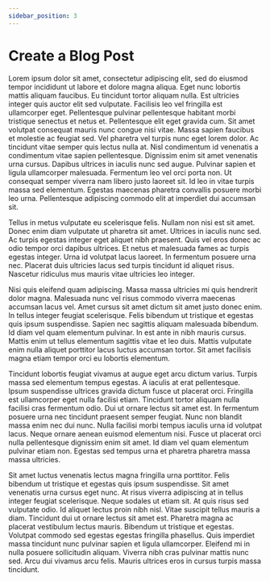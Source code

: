 ```yaml
---
sidebar_position: 3
---
```


# Create a Blog Post

Lorem ipsum dolor sit amet, consectetur adipiscing elit, sed do eiusmod tempor incididunt ut labore et dolore magna aliqua. Eget nunc lobortis mattis aliquam faucibus. Eu tincidunt tortor aliquam nulla. Est ultricies integer quis auctor elit sed vulputate. Facilisis leo vel fringilla est ullamcorper eget. Pellentesque pulvinar pellentesque habitant morbi tristique senectus et netus et. Pellentesque elit eget gravida cum. Sit amet volutpat consequat mauris nunc congue nisi vitae. Massa sapien faucibus et molestie ac feugiat sed. Vel pharetra vel turpis nunc eget lorem dolor. Ac tincidunt vitae semper quis lectus nulla at. Nisl condimentum id venenatis a condimentum vitae sapien pellentesque. Dignissim enim sit amet venenatis urna cursus. Dapibus ultrices in iaculis nunc sed augue. Pulvinar sapien et ligula ullamcorper malesuada. Fermentum leo vel orci porta non. Ut consequat semper viverra nam libero justo laoreet sit. Id leo in vitae turpis massa sed elementum. Egestas maecenas pharetra convallis posuere morbi leo urna. Pellentesque adipiscing commodo elit at imperdiet dui accumsan sit.

Tellus in metus vulputate eu scelerisque felis. Nullam non nisi est sit amet. Donec enim diam vulputate ut pharetra sit amet. Ultrices in iaculis nunc sed. Ac turpis egestas integer eget aliquet nibh praesent. Quis vel eros donec ac odio tempor orci dapibus ultrices. Et netus et malesuada fames ac turpis egestas integer. Urna id volutpat lacus laoreet. In fermentum posuere urna nec. Placerat duis ultricies lacus sed turpis tincidunt id aliquet risus. Nascetur ridiculus mus mauris vitae ultricies leo integer.

Nisi quis eleifend quam adipiscing. Massa massa ultricies mi quis hendrerit dolor magna. Malesuada nunc vel risus commodo viverra maecenas accumsan lacus vel. Amet cursus sit amet dictum sit amet justo donec enim. In tellus integer feugiat scelerisque. Felis bibendum ut tristique et egestas quis ipsum suspendisse. Sapien nec sagittis aliquam malesuada bibendum. Id diam vel quam elementum pulvinar. In est ante in nibh mauris cursus. Mattis enim ut tellus elementum sagittis vitae et leo duis. Mattis vulputate enim nulla aliquet porttitor lacus luctus accumsan tortor. Sit amet facilisis magna etiam tempor orci eu lobortis elementum.

Tincidunt lobortis feugiat vivamus at augue eget arcu dictum varius. Turpis massa sed elementum tempus egestas. A iaculis at erat pellentesque. Ipsum suspendisse ultrices gravida dictum fusce ut placerat orci. Fringilla est ullamcorper eget nulla facilisi etiam. Tincidunt tortor aliquam nulla facilisi cras fermentum odio. Dui ut ornare lectus sit amet est. In fermentum posuere urna nec tincidunt praesent semper feugiat. Nunc non blandit massa enim nec dui nunc. Nulla facilisi morbi tempus iaculis urna id volutpat lacus. Neque ornare aenean euismod elementum nisi. Fusce ut placerat orci nulla pellentesque dignissim enim sit amet. Id diam vel quam elementum pulvinar etiam non. Egestas sed tempus urna et pharetra pharetra massa massa ultricies.

Sit amet luctus venenatis lectus magna fringilla urna porttitor. Felis bibendum ut tristique et egestas quis ipsum suspendisse. Sit amet venenatis urna cursus eget nunc. At risus viverra adipiscing at in tellus integer feugiat scelerisque. Neque sodales ut etiam sit. At quis risus sed vulputate odio. Id aliquet lectus proin nibh nisl. Vitae suscipit tellus mauris a diam. Tincidunt dui ut ornare lectus sit amet est. Pharetra magna ac placerat vestibulum lectus mauris. Bibendum ut tristique et egestas. Volutpat commodo sed egestas egestas fringilla phasellus. Quis imperdiet massa tincidunt nunc pulvinar sapien et ligula ullamcorper. Eleifend mi in nulla posuere sollicitudin aliquam. Viverra nibh cras pulvinar mattis nunc sed. Arcu dui vivamus arcu felis. Mauris ultrices eros in cursus turpis massa tincidunt.
